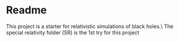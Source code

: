 # Readme
This project is a starter for relativistic simulations of black holes.\\
The special relativity folder (SR) is the 1st try for this project
